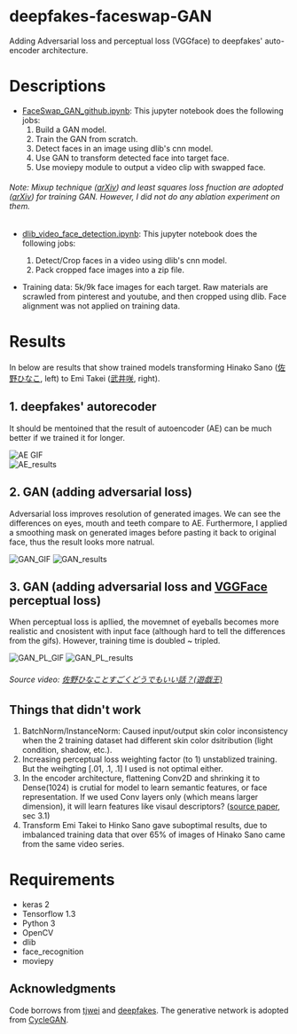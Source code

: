 # deepfakes-faceswap-GAN
Adding Adversarial loss and perceptual loss (VGGface) to deepfakes' auto-encoder architecture.

# Descriptions
* [FaceSwap_GAN_github.ipynb](https://github.com/shaoanlu/faceswap-GAN/blob/master/FaceSwap_GAN_github.ipynb): This jupyter notebook does the following jobs:
  1. Build a GAN model. 
  2. Train the GAN from scratch. 
  3. Detect faces in an image using dlib's cnn model. 
  4. Use GAN to transform detected face into target face. 
  5. Use moviepy module to output a video clip with swapped face.  
###### Note: Mixup technique ([arXiv](https://arxiv.org/abs/1710.09412)) and least squares loss fnuction are adopted ([arXiv](https://arxiv.org/abs/1712.06391)) for training GAN. However, I did not do any ablation experiment on them.

* [dlib_video_face_detection.ipynb](https://github.com/shaoanlu/faceswap-GAN/blob/master/dlib_video_face_detection.ipynb): This jupyter notebook does the following jobs: 
  1. Detect/Crop faces in a video using dlib's cnn model. 
  2. Pack cropped face images into a zip file.
 
* Training data: 5k/9k face images for each target. Raw materials are scrawled from pinterest and youtube, and then cropped using dlib. Face alignment was not applied on training data.

# Results

In below are results that show trained models transforming Hinako Sano ([佐野ひなこ](https://ja.wikipedia.org/wiki/%E4%BD%90%E9%87%8E%E3%81%B2%E3%81%AA%E3%81%93), left) to Emi Takei ([武井咲](https://ja.wikipedia.org/wiki/%E6%AD%A6%E4%BA%95%E5%92%B2), right).  

## 1. deepfakes' autorecoder

It should be mentoined that the result of autoencoder (AE) can be much better if we trained it for longer.

![AE GIF](https://github.com/shaoanlu/faceswap-GAN/raw/master/gifs/AE_sh_test.gif)  
 ![AE_results](https://github.com/shaoanlu/faceswap-GAN/raw/master/AE_results.png)

## 2. GAN (adding adversarial loss)

Adversarial loss improves resolution of generated images. We can see the differences on eyes, mouth and teeth compare to AE. Furthermore, I applied a smoothing mask on generated images before pasting it back to original face, thus the result looks more natrual.

![GAN_GIF](https://github.com/shaoanlu/faceswap-GAN/raw/master/gifs/woPL_sh_test3.gif)
![GAN_results](https://github.com/shaoanlu/faceswap-GAN/raw/master/woPL_results.png)

## 3. GAN (adding adversarial loss and [VGGFace](https://github.com/rcmalli/keras-vggface) perceptual loss)

When perceptual loss is apllied, the movemnet of eyeballs becomes more realistic and cnosistent with input face (although hard to tell the differences from the gifs). However, training time is doubled ~ tripled.

![GAN_PL_GIF](https://github.com/shaoanlu/faceswap-GAN/raw/master/gifs/PL_sh_test3.gif)
![GAN_PL_results](https://github.com/shaoanlu/faceswap-GAN/raw/master/wPL_results.png)

###### Source video: [佐野ひなことすごくどうでもいい話？(遊戯王)](https://www.youtube.com/watch?v=tzlD1CQvkwU)

## Things that didn't work
1. BatchNorm/InstanceNorm: Caused input/output skin color inconsistency when the 2 training dataset had different skin color dsitribution (light condition, shadow, etc.).
2. Increasing perceptual loss weighting factor (to 1) unstablized training. But the weihgting [.01, .1, .1] I used is not optimal either.
3. In the encoder architecture, flattening Conv2D and shrinking it to Dense(1024) is crutial for model to learn semantic features, or face representation. If we used Conv layers only (which means larger dimension), it will learn features like visaul descriptors? ([source paper](https://arxiv.org/abs/1706.02932v2), sec 3.1)
4. Transform Emi Takei to Hinko Sano gave suboptimal results, due to imbalanced training data that over 65% of images of Hinako Sano came from the same video series.

# Requirements

* keras 2
* Tensorflow 1.3 
* Python 3
* OpenCV
* dlib
* face_recognition
* moviepy

## Acknowledgments
Code borrows from [tjwei](https://github.com/tjwei/GANotebooks) and [deepfakes](https://github.com/deepfakes/faceswap). The generative network is adopted from [CycleGAN](https://github.com/junyanz/pytorch-CycleGAN-and-pix2pix).
